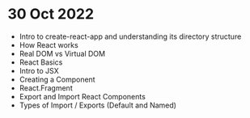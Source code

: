 # 30 Oct 2022

- Intro to create-react-app and understanding its directory structure
- How React works
- Real DOM vs Virtual DOM
- React Basics
- Intro to JSX
- Creating a Component
- React.Fragment
- Export and Import React Components
- Types of Import / Exports (Default and Named)
